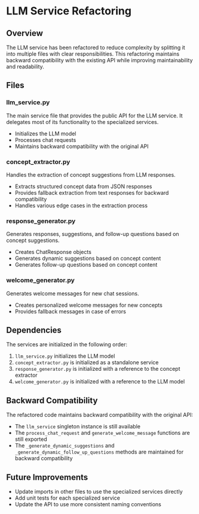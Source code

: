 # LLM Service Refactoring

## Overview

The LLM service has been refactored to reduce complexity by splitting it into multiple files with clear responsibilities. This refactoring maintains backward compatibility with the existing API while improving maintainability and readability.

## Files

### llm_service.py

The main service file that provides the public API for the LLM service. It delegates most of its functionality to the specialized services.

- Initializes the LLM model
- Processes chat requests
- Maintains backward compatibility with the original API

### concept_extractor.py

Handles the extraction of concept suggestions from LLM responses.

- Extracts structured concept data from JSON responses
- Provides fallback extraction from text responses for backward compatibility
- Handles various edge cases in the extraction process

### response_generator.py

Generates responses, suggestions, and follow-up questions based on concept suggestions.

- Creates ChatResponse objects
- Generates dynamic suggestions based on concept content
- Generates follow-up questions based on concept content

### welcome_generator.py

Generates welcome messages for new chat sessions.

- Creates personalized welcome messages for new concepts
- Provides fallback messages in case of errors

## Dependencies

The services are initialized in the following order:

1. `llm_service.py` initializes the LLM model
2. `concept_extractor.py` is initialized as a standalone service
3. `response_generator.py` is initialized with a reference to the concept extractor
4. `welcome_generator.py` is initialized with a reference to the LLM model

## Backward Compatibility

The refactored code maintains backward compatibility with the original API:

- The `llm_service` singleton instance is still available
- The `process_chat_request` and `generate_welcome_message` functions are still exported
- The `_generate_dynamic_suggestions` and `_generate_dynamic_follow_up_questions` methods are maintained for backward compatibility

## Future Improvements

- Update imports in other files to use the specialized services directly
- Add unit tests for each specialized service
- Update the API to use more consistent naming conventions